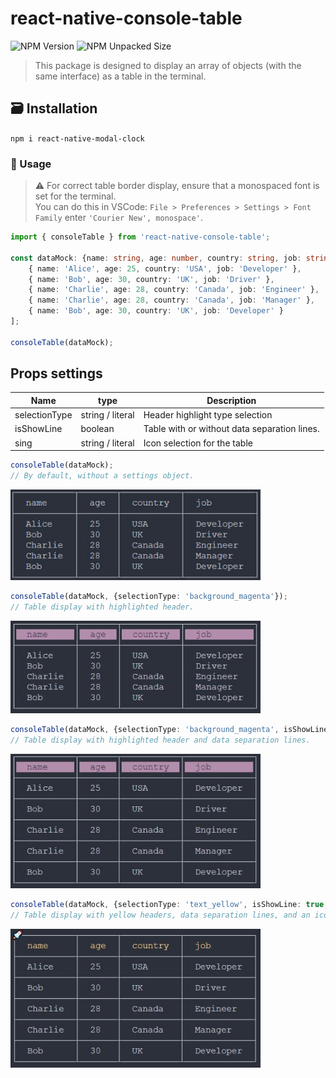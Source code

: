 # react-native-console-table

![NPM Version](https://img.shields.io/npm/v/react-native-console-table?color=%233d82c9)
![NPM Unpacked Size](https://img.shields.io/npm/unpacked-size/react-native-console-table)




>This package is designed to display an array of objects (with the same interface) as a table in the terminal.

## 🗃️ Installation
`npm i react-native-modal-clock`

### 📖 Usage

>⚠️ For correct table border display, ensure that a monospaced font is set for the terminal.\
>You can do this in VSCode: `File > Preferences > Settings > Font Family` enter `'Courier New', monospace'`.

```typescript
import { consoleTable } from 'react-native-console-table';

const dataMock: {name: string, age: number, country: string, job: string}[] = [
    { name: 'Alice', age: 25, country: 'USA', job: 'Developer' },
    { name: 'Bob', age: 30, country: 'UK', job: 'Driver' },
    { name: 'Charlie', age: 28, country: 'Canada', job: 'Engineer' },
    { name: 'Charlie', age: 28, country: 'Canada', job: 'Manager' },
    { name: 'Bob', age: 30, country: 'UK', job: 'Developer' }
];

consoleTable(dataMock);
```
## Props settings

| Name | type | Description |
|--|--|--|
| selectionType | string / literal | Header highlight type selection |
| isShowLine | boolean | Table with or without data separation lines. |
| sing | string / literal | Icon selection for the table |


```typescript
consoleTable(dataMock);
// By default, without a settings object.
```

<img src="./img/1.jpg" alt="Описание изображения" width="400" >

```typescript
consoleTable(dataMock, {selectionType: 'background_magenta'});
// Table display with highlighted header.
```

<img src="./img/2.JPG" alt="Описание изображения" width="400" >

```typescript
consoleTable(dataMock, {selectionType: 'background_magenta', isShowLine: true});
// Table display with highlighted header and data separation lines.
```

<img src="./img/3.JPG" alt="Описание изображения" width="400" >

```typescript
consoleTable(dataMock, {selectionType: 'text_yellow', isShowLine: true, sing: 'rocket'});
// Table display with yellow headers, data separation lines, and an icon.
```

<img src="./img/4.JPG" alt="Описание изображения" width="400" >




